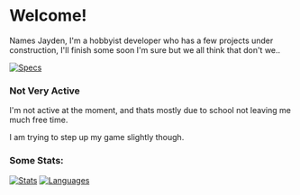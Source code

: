 # Welcome!

Names Jayden, I'm a hobbyist developer who has a few projects under construction, I'll finish some soon I'm sure but we all think that don't we..

<a align="center" href="https://valid.x86.fr/qs7n8p"><img src="https://valid.x86.fr/cache/banner/qs7n8p-5.png" alt="Specs"/></a>

### Not Very Active

I'm not active at the moment, and thats mostly due to school not leaving me much free time.

I am trying to step up my game slightly though.

### Some Stats:

<!-- [![Greys GitHub stats](https://github-readme-stats.vercel.app/api?username=greystinger&count_private=true&show_icons=true&theme=dracula)](https://github.com/GreyStinger)

[![Top Langs](https://github-readme-stats.vercel.app/api/top-langs/?username=greystinger&theme=dracula&layout=compact)](https://github.com/GreyStinger) -->

<a align="center" href="https://github.com/GreyStinger"><img src="https://github-readme-stats.vercel.app/api?username=greystinger&count_private=true&show_icons=true&theme=dracula" alt="Stats"/></a>
<a align="center" href="https://github.com/GreyStinger"><img src="https://github-readme-stats.vercel.app/api/top-langs/?username=greystinger&theme=dracula&layout=compact" alt="Languages"/></a>